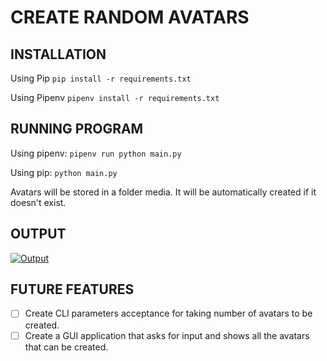 # CREATE RANDOM AVATARS

## INSTALLATION
Using Pip
`pip install -r requirements.txt`

Using Pipenv
`pipenv install -r requirements.txt`


## RUNNING PROGRAM

Using pipenv:
`pipenv run python main.py`

Using pip:
`python main.py`

Avatars will be stored in a folder media.
It will be automatically created if it doesn't exist.

## OUTPUT
[![Output]("Output.gif")](https://github.com/jairajsahgal/random_avatar/blob/8161af871b059ef8eb76d31c8e35f9a2b30125e5/Output.gif)
## FUTURE FEATURES

- [ ] Create CLI parameters acceptance for taking number of avatars to be created.
- [ ] Create a GUI application that asks for input and shows all the avatars that can be created.
